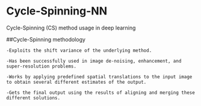 # Cycle-Spinning-NN
Cycle-Spinning (CS) method usage in deep learning

##Cycle-Spinning methodology

    -Exploits the shift variance of the underlying method.

    -Has been successfully used in image de-noising, enhancement, and super-resolution problems. 

    -Works by applying predefined spatial translations to the input image to obtain several different estimates of the output.

    -Gets the final output using the results of aligning and merging these different solutions. 



